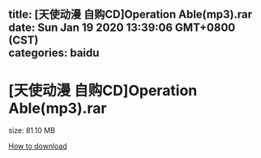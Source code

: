 
title: [天使动漫 自购CD]Operation Able(mp3).rar
date: Sun Jan 19 2020 13:39:06 GMT+0800 (CST)    
categories: baidu
---

# [天使动漫 自购CD]Operation Able(mp3).rar
size: 81.10 MB
 
 

[How to download](https://bpcam.bemobtrk.com/go/2ceec3aa-1ca2-46d6-b9ff-aaa5c184517c?jno=560)